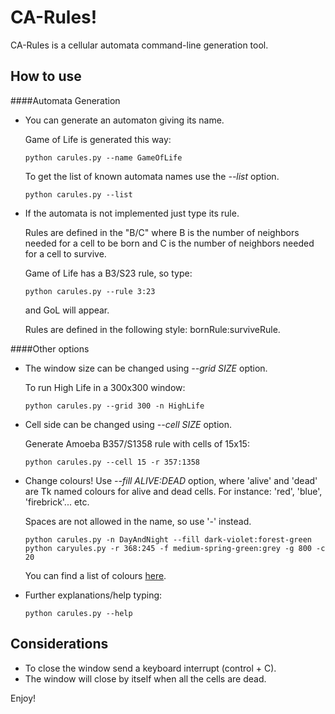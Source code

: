 CA-Rules!
=========

CA-Rules is a cellular automata command-line generation tool.

How to use
----------

####Automata Generation

* You can generate an automaton giving its name.

  Game of Life is generated this way:

  ```
  python carules.py --name GameOfLife
  ```
  To get the list of known automata names use the *--list* option.
  ```
  python carules.py --list
  ```

* If the automata is not implemented just type its rule.

  Rules are defined in the "B/C" where B is the number of neighbors needed for a cell to be born and C is the number of neighbors needed for a cell to survive.

  Game of Life has a B3/S23 rule, so type:
  ```
  python carules.py --rule 3:23
  ```
  and GoL will appear.
  
  Rules are defined in the following style: bornRule:surviveRule.

####Other options

* The window size can be changed using *--grid SIZE* option.
  
  To run High Life in a 300x300 window:
  ```
  python carules.py --grid 300 -n HighLife
  ```
* Cell side can be changed using *--cell SIZE* option.
  
  Generate Amoeba B357/S1358 rule with cells of 15x15:
  ```
  python carules.py --cell 15 -r 357:1358
  ```
* Change colours!
  Use *--fill ALIVE:DEAD* option, where 'alive' and 'dead' are Tk named colours for alive and dead cells. For instance: 'red', 'blue', 'firebrick'... etc.
 
  Spaces are not allowed in the name, so use '-' instead.
  ```
  python carules.py -n DayAndNight --fill dark-violet:forest-green
  python caryules.py -r 368:245 -f medium-spring-green:grey -g 800 -c 20
  ```
  
  You can find a list of colours [here](http://wiki.tcl.tk/16166).
  
* Further explanations/help typing:
  ```
  python carules.py --help
  ```

Considerations
--------------

* To close the window send a keyboard interrupt (control + C).
* The window will close by itself when all the cells are dead.


Enjoy!
